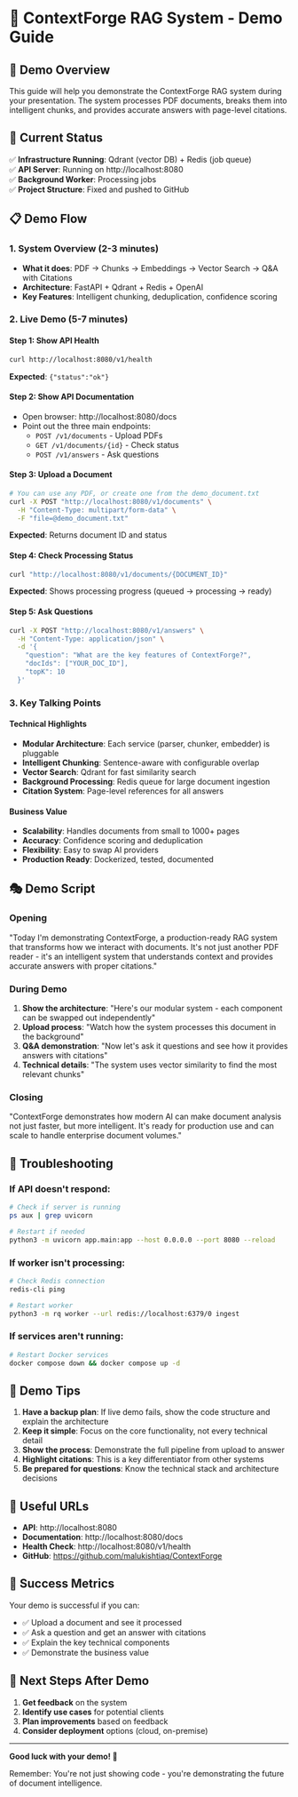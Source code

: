 # 🚀 ContextForge RAG System - Demo Guide

## 🎯 Demo Overview
This guide will help you demonstrate the ContextForge RAG system during your presentation. The system processes PDF documents, breaks them into intelligent chunks, and provides accurate answers with page-level citations.

## 🔧 Current Status
✅ **Infrastructure Running**: Qdrant (vector DB) + Redis (job queue)  
✅ **API Server**: Running on http://localhost:8080  
✅ **Background Worker**: Processing jobs  
✅ **Project Structure**: Fixed and pushed to GitHub  

## 📋 Demo Flow

### 1. **System Overview** (2-3 minutes)
- **What it does**: PDF → Chunks → Embeddings → Vector Search → Q&A with Citations
- **Architecture**: FastAPI + Qdrant + Redis + OpenAI
- **Key Features**: Intelligent chunking, deduplication, confidence scoring

### 2. **Live Demo** (5-7 minutes)

#### Step 1: Show API Health
```bash
curl http://localhost:8080/v1/health
```
**Expected**: `{"status":"ok"}`

#### Step 2: Show API Documentation
- Open browser: http://localhost:8080/docs
- Point out the three main endpoints:
  - `POST /v1/documents` - Upload PDFs
  - `GET /v1/documents/{id}` - Check status
  - `POST /v1/answers` - Ask questions

#### Step 3: Upload a Document
```bash
# You can use any PDF, or create one from the demo_document.txt
curl -X POST "http://localhost:8080/v1/documents" \
  -H "Content-Type: multipart/form-data" \
  -F "file=@demo_document.txt"
```
**Expected**: Returns document ID and status

#### Step 4: Check Processing Status
```bash
curl "http://localhost:8080/v1/documents/{DOCUMENT_ID}"
```
**Expected**: Shows processing progress (queued → processing → ready)

#### Step 5: Ask Questions
```bash
curl -X POST "http://localhost:8080/v1/answers" \
  -H "Content-Type: application/json" \
  -d '{
    "question": "What are the key features of ContextForge?",
    "docIds": ["YOUR_DOC_ID"],
    "topK": 10
  }'
```

### 3. **Key Talking Points**

#### Technical Highlights
- **Modular Architecture**: Each service (parser, chunker, embedder) is pluggable
- **Intelligent Chunking**: Sentence-aware with configurable overlap
- **Vector Search**: Qdrant for fast similarity search
- **Background Processing**: Redis queue for large document ingestion
- **Citation System**: Page-level references for all answers

#### Business Value
- **Scalability**: Handles documents from small to 1000+ pages
- **Accuracy**: Confidence scoring and deduplication
- **Flexibility**: Easy to swap AI providers
- **Production Ready**: Dockerized, tested, documented

## 🎭 Demo Script

### Opening
"Today I'm demonstrating ContextForge, a production-ready RAG system that transforms how we interact with documents. It's not just another PDF reader - it's an intelligent system that understands context and provides accurate answers with proper citations."

### During Demo
1. **Show the architecture**: "Here's our modular system - each component can be swapped out independently"
2. **Upload process**: "Watch how the system processes this document in the background"
3. **Q&A demonstration**: "Now let's ask it questions and see how it provides answers with citations"
4. **Technical details**: "The system uses vector similarity to find the most relevant chunks"

### Closing
"ContextForge demonstrates how modern AI can make document analysis not just faster, but more intelligent. It's ready for production use and can scale to handle enterprise document volumes."

## 🚨 Troubleshooting

### If API doesn't respond:
```bash
# Check if server is running
ps aux | grep uvicorn

# Restart if needed
python3 -m uvicorn app.main:app --host 0.0.0.0 --port 8080 --reload
```

### If worker isn't processing:
```bash
# Check Redis connection
redis-cli ping

# Restart worker
python3 -m rq worker --url redis://localhost:6379/0 ingest
```

### If services aren't running:
```bash
# Restart Docker services
docker compose down && docker compose up -d
```

## 📱 Demo Tips

1. **Have a backup plan**: If live demo fails, show the code structure and explain the architecture
2. **Keep it simple**: Focus on the core functionality, not every technical detail
3. **Show the process**: Demonstrate the full pipeline from upload to answer
4. **Highlight citations**: This is a key differentiator from other systems
5. **Be prepared for questions**: Know the technical stack and architecture decisions

## 🔗 Useful URLs

- **API**: http://localhost:8080
- **Documentation**: http://localhost:8080/docs
- **Health Check**: http://localhost:8080/v1/health
- **GitHub**: https://github.com/malukishtiaq/ContextForge

## 🎯 Success Metrics

Your demo is successful if you can:
- ✅ Upload a document and see it processed
- ✅ Ask a question and get an answer with citations
- ✅ Explain the key technical components
- ✅ Demonstrate the business value

## 🚀 Next Steps After Demo

1. **Get feedback** on the system
2. **Identify use cases** for potential clients
3. **Plan improvements** based on feedback
4. **Consider deployment** options (cloud, on-premise)

---

**Good luck with your demo! 🎉**

Remember: You're not just showing code - you're demonstrating the future of document intelligence.
